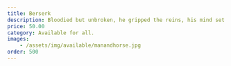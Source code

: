 ```yaml
---
title: Berserk
description: Bloodied but unbroken, he gripped the reins, his mind set on the traitor who had brought his kingdom to its knees. Tonight, he was going to end him.
price: 50.00
category: Available for all.
images: 
    - /assets/img/available/manandhorse.jpg
order: 500
---
```

